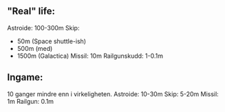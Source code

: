 ## "Real" life:
Astroide: 100-300m
Skip:
* 50m (Space shuttle-ish)
* 500m (med)
* 1500m (Galactica)
Missil: 10m
Railgunskudd: 1-0.1m

## Ingame:
10 ganger mindre enn i virkeligheten.
Astroide: 10-30m
Skip: 5-20m
Missil: 1m
Railgun: 0.1m